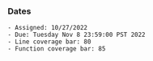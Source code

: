 ### Dates

    - Assigned: 10/27/2022
    - Due: Tuesday Nov 8 23:59:00 PST 2022
    - Line coverage bar: 80
    - Function coverage bar: 85
